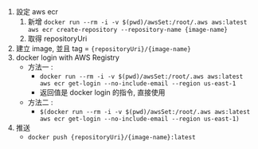 1. 設定 aws ecr
	1. 新增 `docker run --rm -i -v $(pwd)/awsSet:/root/.aws aws:latest aws ecr create-repository --repository-name {image-name}`
	2. 取得 repositoryUri
2. 建立 image, 並且 tag = `{repositoryUri}/{image-name}`
3. docker login with AWS Registry
	- 方法一 : 
		- `docker run --rm -i -v $(pwd)/awsSet:/root/.aws aws:latest aws ecr get-login --no-include-email --region us-east-1`
		- 返回值是 docker login 的指令, 直接使用
	- 方法二 : 
		- `$(docker run --rm -i -v $(pwd)/awsSet:/root/.aws aws:latest aws ecr get-login --no-include-email --region us-east-1)`
4. 推送
	- `docker push {repositoryUri}/{image-name}:latest`